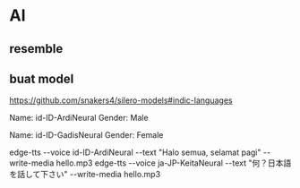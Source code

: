 # AI

## resemble

## buat model

https://github.com/snakers4/silero-models#indic-languages



Name: id-ID-ArdiNeural
Gender: Male

Name: id-ID-GadisNeural
Gender: Female

edge-tts --voice id-ID-ArdiNeural --text "Halo semua, selamat pagi" --write-media hello.mp3
edge-tts --voice ja-JP-KeitaNeural --text "何？日本語を話して下さい" --write-media hello.mp3